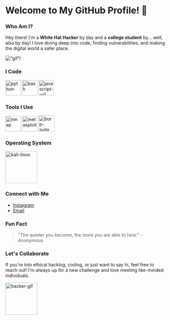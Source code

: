 # Welcome to My GitHub Profile! 👾

### Who Am I?
Hey there! I'm a **White Hat Hacker** by day and a **college student** by... well, also by day! I love diving deep into code, finding vulnerabilities, and making the digital world a safer place.

<img width=“50” height=“50” src="https://i.gifer.com/BB5g.gif" alt=“gif”/>

### I Code 
<img width="48" height="48" src="https://img.icons8.com/fluency/48/python.png" alt="python"/> <img width="48" height="48" src="https://img.icons8.com/fluency/48/bash.png" alt="bash"/> <img width="48" height="48" src="https://img.icons8.com/color/48/javascript--v1.png" alt="javascript--v1"/>

### Tools I Use 
<img width="48" height="48" src="https://img.icons8.com/color/48/nmap.png" alt="nmap"/> <img width="48" height="48" src="https://img.icons8.com/fluency/48/metasploit.png" alt="metasploit"/> <img width="50" height="50" src="https://img.icons8.com/ios-filled/50/burp-suite.png" alt="burp-suite"/>

### Operating System
<img width="100" height="100" src="https://img.icons8.com/plasticine/100/kali-linux.png" alt="kali-linux"/> 

### Connect with Me
- [Instagram](https://www.instagram.com)
- [Email](mailto:aswinsriram80@gmail.com)

### Fun Fact
> "The quieter you become, the more you are able to hear." - Anonymous

### Let's Collaborate
If you're into ethical hacking, coding, or just want to say hi, feel free to reach out! I'm always up for a new challenge and love meeting like-minded individuals.

<img width="100" height="100" src="https://i.gifer.com/origin/84/84d79f587caeee69caf306386ec3527d_w200.gif" alt="hacker-gif"/>
